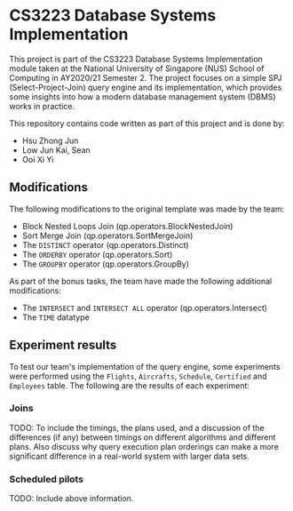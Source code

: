
# CS3223 Database Systems Implementation

This project is part of the CS3223 Database Systems Implementation module taken at the National University of Singapore (NUS) School of Computing in AY2020/21 Semester 2. The project focuses on a simple SPJ (Select-Project-Join) query engine and its implementation, which provides some insights into how a modern database management system (DBMS) works in practice.

This repository contains code written as part of this project and is done by:

- Hsu Zhong Jun
- Low Jun Kai, Sean
- Ooi Xi Yi

## Modifications
The following modifications to the original template was made by the team:

- Block Nested Loops Join (qp.operators.BlockNestedJoin)
- Sort Merge Join (qp.operators.SortMergeJoin)
- The `DISTINCT` operator (qp.operators.Distinct)
- The `ORDERBY` operator (qp.operators.Sort)
- The `GROUPBY` operator (qp.operators.GroupBy)

As part of the bonus tasks, the team have made the following additional modifications:

- The `INTERSECT` and `INTERSECT ALL` operator (qp.operators.Intersect)
- The `TIME` datatype

## Experiment results

To test our team's implementation of the query engine, some experiments were performed using the `Flights`, `Aircrafts`, `Schedule`, `Certified` and `Employees` table. The following are the results of each experiment:

### Joins
TODO: To include the timings, the plans used, and a discussion of the differences (if any) between timings on different algorithms and different plans.   Also discuss why query execution plan orderings can make a more significant difference in a real-world system with larger data sets.

### Scheduled pilots
TODO: Include above information.
